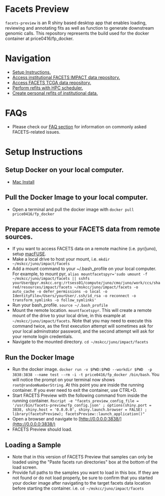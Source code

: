 
# Facets Preview
`facets-preview` is an R shiny based desktop app that enables loading, reviewing and annotating fits as well as function to generate downstream genomic calls. This repository represents the build used for the docker container at price0416/fp_docker.

# Navigation
* [Setup Instructions.](doc/setup.md)
* [Access institutional FACETS IMPACT data repository.](doc/access_impact.md)
* [Access FACETS TCGA data repository.](doc/access_tcga.md)
* [Perform refits with HPC scheduler.](doc/access_refits.md)
* [Create personal refits of institutional data.](doc/personal_refits.md)

# FAQs
*  Please check our [FAQ section](doc/faq.md) for information on commonly asked FACETS-related issues.

# Setup Instructions

## Setup Docker on your local computer.
*   [Mac Install](https://docs.docker.com/desktop/install/mac-install/)

## Pull the Docker Image to your local computer.
* Open a terminal and pull the docker image with `docker pull price0416/fp_docker`

## Prepare access to your FACETS data from remote sources.
* If you want to access FACETS data on a remote machine (i.e. pyr/juno), setup [macFUSE](https://osxfuse.github.io/).
* Make a local drive to host your mount, i.e. `mkdir ~/mskcc/juno/impact/facets`
* Add a mount command to your ~/.bash_profile on your local computer. For example, to mount pyr, `alias mountfacetspyr='sudo umount -f ~/mskcc/juno/impact/facets || sshfs yourUser@pyr.mskcc.org:/rtsess01/compute/juno/cmo/juno/work/ccs/shared/resources/impact/facets ~/mskcc/juno/impact/facets -o auto_cache -o defer_permissions -o local -o IdentityFile=/Users/yourUser/.ssh/id_rsa -o reconnect -o transform_symlinks -o follow_symlinks'`
* Run your bash_profile. `source ~/.bash_profile`
* Mount the remote location. `mountfacetspyr`. This will create a remote mount of the drive to your local drive, in this example at `~/mskcc/juno/impact/facets`. Note that you may need to execute this command twice, as the first execution attempt will sometimes ask for your local adminstrator password, and the second attempt will ask for your remote login credentials.
* Navigate to the mounted directory. `cd ~/mskcc/juno/impact/facets`

## Run the Docker Image
* Run the docker image. `docker run -v $PWD:$PWD --workdir $PWD  -p 3838:3838 --name test --rm -i -t price0416/fp_docker /bin/bash`. You will notice the prompt on your terminal now shows `root@randomNumberString`.  At this point you are inside the running container.  If you ever need to exit the container, use CTRL+D.
* Start FACETS Preview with the following command from inside the running container. `Rscript -e "facets_preview_config_file = '/usr/bin/facets-preview/fp_config.json' ; options(shiny.port = 3838, shiny.host = '0.0.0.0', shiny.launch.browser = FALSE) ; library(facetsPreview); facetsPreview::launch_application()"`
* Open a browser and navigate to [http://0.0.0.0:3838/](http://0.0.0.0:3838/)
* FACETS Preview should load.

## Loading a Sample
* Note that in this version of FACETS Preview that samples can only be loaded using the "Paste facets run directories" box at the bottom of the load screen.
* Provide full paths to the samples you want to load in this box. If they are not found or do not load properly, be sure to confirm that you started your docker image after navigating to the target facets data location before starting the container. i.e. `cd ~/mskcc/juno/impact/facets`
